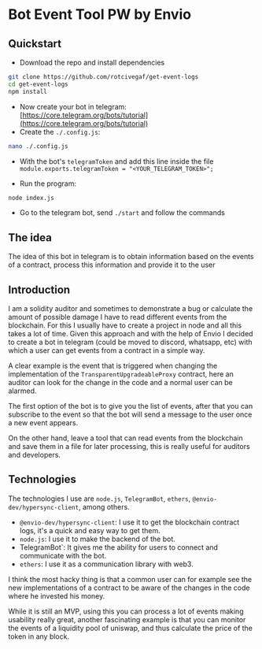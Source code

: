 # Bot Event Tool PW by Envio

## Quickstart

- Download the repo and install dependencies

```bash
git clone https://github.com/rotcivegaf/get-event-logs
cd get-event-logs
npm install
```

- Now create your bot in telegram: [https://core.telegram.org/bots/tutorial](https://core.telegram.org/bots/tutorial)
- Create the `./.config.js`:

```bash
nano ./.config.js
```

- With the bot's `telegramToken` and add this line inside the file `module.exports.telegramToken = "<YOUR_TELEGRAM_TOKEN>";`

- Run the program:

```bash
node index.js
```

- Go to the telegram bot, send `./start` and follow the commands


## The idea

The idea of this bot in telegram is to obtain information based on the events of a contract, process this information and provide it to the user

## Introduction

I am a solidity auditor and sometimes to demonstrate a bug or calculate the amount of possible damage I have to read different events from the blockchain. For this I usually have to create a project in node and all this takes a lot of time. Given this approach and with the help of Envio I decided to create a bot in telegram (could be moved to discord, whatsapp, etc) with which a user can get events from a contract in a simple way.

A clear example is the event that is triggered when changing the implementation of the `TransparentUpgradeableProxy` contract, here an auditor can look for the change in the code and a normal user can be alarmed.

The first option of the bot is to give you the list of events, after that you can subscribe to the event so that the bot will send a message to the user once a new event appears.

On the other hand, leave a tool that can read events from the blockchain and save them in a file for later processing, this is really useful for auditors and developers.

## Technologies

The technologies I use are `node.js`, `TelegramBot`, `ethers`, `@envio-dev/hypersync-client`, among others.
- `@envio-dev/hypersync-client`: I use it to get the blockchain contract logs, it's a quick and easy way to get them.
- `node.js`: I use it to make the backend of the bot.
- TelegramBot`: It gives me the ability for users to connect and communicate with the bot.
- `ethers`: I use it as a communication library with web3.

I think the most hacky thing is that a common user can for example see the new implementations of a contract to be aware of the changes in the code where he invested his money.

While it is still an MVP, using this you can process a lot of events making usability really great, another fascinating example is that you can monitor the events of a liquidity pool of uniswap, and thus calculate the price of the token in any block.
